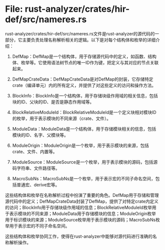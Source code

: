 # File: rust-analyzer/crates/hir-def/src/nameres.rs

rust-analyzer/crates/hir-def/src/nameres.rs文件是rust-analyzer的源代码的一部分，它主要负责处理名称解析相关的逻辑。以下是对每个结构体和枚举的详细介绍：

1. DefMap：DefMap是一个结构体，用于存储源代码中的定义，如函数、结构体、枚举等。它使用语法树节点的唯一ID作为键，把定义与其对应的节点关联起来。

2. DefMapCrateData：DefMapCrateData是对DefMap的封装，它存储特定crate（编译单元）内的所有定义，并提供了对这些定义的访问和操作方法。

3. BlockInfo：BlockInfo是一个结构体，用于存储块级作用域的相关信息，包括块的ID、父块的ID、是否是静态作用域等。

4. BlockRelativeModuleId：BlockRelativeModuleId是一个定义块相对模块ID的枚举，用于表示模块的不同来源（crate、文件）。

5. ModuleData：ModuleData是一个结构体，用于存储模块相关的信息，包括模块的ID、名字、父模块等。

6. ModuleOrigin：ModuleOrigin是一个枚举，用于表示模块的来源，包括crate、文件、内置等。

7. ModuleSource：ModuleSource是一个枚举，用于表示模块的源码，包括源码字符串、文件路径等。

8. MacroSubNs：MacroSubNs是一个枚举，用于表示宏的不同子命名空间，包括普通宏、derive宏等。

这些结构体和枚举在名称解析过程中扮演了重要的角色。DefMap用于存储和管理源代码中的定义；DefMapCrateData封装了DefMap，提供了对特定crate内定义的访问；BlockInfo用于存储块级作用域的信息；BlockRelativeModuleId枚举用于表示模块的不同来源；ModuleData用于存储模块的信息；ModuleOrigin枚举用于标识模块的来源；ModuleSource枚举用于表示模块的源码；MacroSubNs枚举用于表示宏的不同子命名空间。

这些结构体和枚举协同工作，使得在rust-analyzer中能够对源代码进行准确的名称解析操作。

